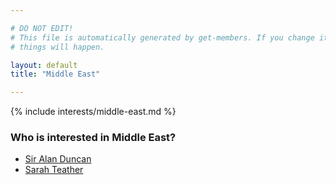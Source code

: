 ```yaml
---

# DO NOT EDIT!
# This file is automatically generated by get-members. If you change it, bad
# things will happen.

layout: default
title: "Middle East"

---
```


{% include interests/middle-east.md %}

### Who is interested in Middle East?


* [Sir Alan Duncan](/members/sir-alan-duncan.html)
* [Sarah Teather](/members/sarah-teather.html)
